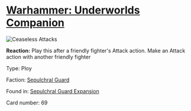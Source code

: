 # [Warhammer: Underworlds Companion](https://guidokessels.github.io/wh-underworlds)

  

![Ceaseless Attacks](https://warhammerunderworlds.com/wp-content/uploads/sites/6/2017/12/069_ENG-Ceaseless-Attacks.png)

<b>Reaction:</b> Play this after a friendly fighter's Attack action. Make an Attack action with another friendly fighter

Type: Ploy

Faction: [Sepulchral Guard](https://guidokessels.github.io/wh-underworlds/factions/sepulchral-guard)

Found in: [Sepulchral Guard Expansion](https://guidokessels.github.io/wh-underworlds/locations/sepulchral-guard-expansion)

Card number: 69
